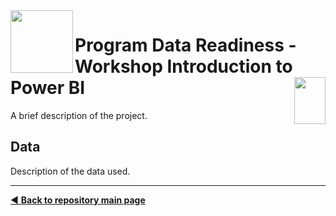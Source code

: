 <img align="left" width="100" height="100" src="https://github.com/dpbac/workshop-data-readiness-power-bi/blob/master/images/SCjRGgjT_400x400.jpg">

# Program Data Readiness - Workshop Introduction to Power BI<img align="right" width="50" height="75" src="https://github.com/dpbac/workshop-data-readiness-power-bi/blob/master/images/index.jpg">


A brief description of the project.

## Data

Description of the data used.



-------------------------------------
[:arrow_backward: **Back to repository main page**](https://github.com/dpbac/test_mkb_knowledge_repo)